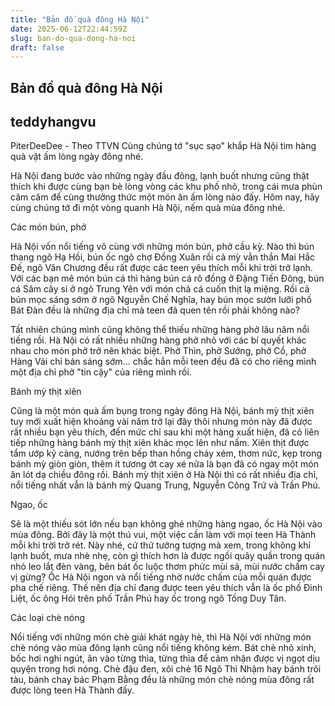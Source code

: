 ```yaml
---
title: "Bản đồ quà đông Hà Nội"
date: 2025-06-12T22:44:59Z
slug: ban-do-qua-dong-ha-noi
draft: false
---
```


## Bản đồ quà đông Hà Nội

## teddyhangvu

PiterDeeDee - Theo TTVN
Cùng chúng tớ "sục sạo" khắp Hà Nội tìm hàng quà vặt ấm lòng ngày đông nhé.

Hà Nội đang bước vào những ngày đầu đông, lạnh buốt nhưng cũng thật thích khi được cùng bạn bè lòng vòng các khu phố nhỏ, trong cái mưa phùn căm căm để cùng thưởng thức một món ăn ấm lòng nào đấy. Hôm nay, hãy cùng chúng tớ đi một vòng quanh Hà Nội, nếm quà mùa đông nhé.

Các món bún, phở

Hà Nội vốn nổi tiếng vô cùng với những món bún, phở cầu kỳ. Nào thì bún thang ngõ Hạ Hồi, bún ốc ngõ chợ Đồng Xuân rồi cả mỳ vằn thắn Mai Hắc Đế, ngõ Văn Chương đều rất được các teen yêu thích mỗi khi trời trở lạnh. Với các bạn mê món bún cá thì hàng bún cá rô đồng ở Đặng Tiến Đông, bún cá Sâm cây si ở ngõ Trung Yên với món chả cá cuốn thịt lạ miệng. Rồi cả bún mọc sáng sớm ở ngõ Nguyễn Chế Nghĩa, hay bún mọc sườn lưỡi phố Bát Đàn đều là những địa chỉ mà teen đã quen tên rồi phải không nào? 







Tất nhiên chúng mình cũng không thể thiếu những hàng phở lâu năm nổi tiếng rồi. Hà Nội có rất nhiều những hàng phở nhỏ với các bí quyết khác nhau cho món phở trở nên khác biệt. Phở Thìn, phở Sướng, phở Cồ, phở Hàng Vải chỉ bán sáng sớm... chắc hẳn mỗi teen đều đã có cho riêng mình một địa chỉ phở "tin cậy" của riêng mình rồi.



Bánh mỳ thịt xiên

Cũng là một món quà ấm bụng trong ngày đông Hà Nội, bánh mỳ thịt xiên tuy mới xuất hiện khoảng vài năm trở lại đây thôi nhưng món này đã được rất nhiều bạn yêu thích, đến mức chỉ sau khi một hàng xuất hiện, đã có liên tiếp những hàng bánh mỳ thịt xiên khác mọc lên như nấm. Xiên thịt được tẩm ướp kỹ càng, nướng trên bếp than hồng cháy xém, thơm nức, kẹp trong bánh mỳ giòn giòn, thêm ít tương ớt cay xé nữa là bạn đã có ngay một món ăn lót dạ chiều đông rồi. Bánh mỳ thịt xiên ở Hà Nội thì có rất nhiều địa chỉ, nổi tiếng nhất vẫn là bánh mỳ Quang Trung, Nguyễn Công Trứ và Trần Phú.



Ngao, ốc

Sẽ là một thiếu sót lớn nếu bạn không ghé những hàng ngao, ốc Hà Nội vào mùa đông. Bởi đây là một thú vui, một việc cần làm với mọi teen Hà Thành mỗi khi trời trở rét. Này nhé, cứ thử tưởng tượng mà xem, trong không khí lạnh buốt, mưa nhè nhẹ, còn gì thích hơn là được ngồi quây quần trong quán nhỏ leo lắt đèn vàng, bên bát ốc luộc thơm phức mùi sả, mùi nước chấm cay vị gừng? Ốc Hà Nội ngon và nổi tiếng nhờ nước chấm của mỗi quán được pha chế riêng. Thế nên địa chỉ đang được teen yêu thích vẫn là ốc phố Đinh Liệt, ốc ông Hói trên phố Trần Phú hay ốc trong ngõ Tống Duy Tân.





Các loại chè nóng

Nổi tiếng với những món chè giải khát ngày hè, thì Hà Nội với những món chè nóng vào mùa đông lạnh cũng nổi tiếng không kém. Bát chè nhỏ xinh, bốc hơi nghi ngút, ăn vào từng thìa, từng thìa để cảm nhận được vị ngọt dịu quyện trong hơi nóng. Chè đậu đen, xôi chè 16 Ngô Thì Nhậm hay bánh trôi tàu, bánh chay bác Phạm Bằng đều là những món chè nóng mùa đông rất được lòng teen Hà Thành đấy.